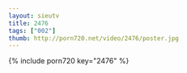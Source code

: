 ```yaml
--- 
layout: sieutv
title: 2476
tags: ["002"]
thumb: http://porn720.net/video/2476/poster.jpg
---
```

{% include porn720 key="2476" %} 

